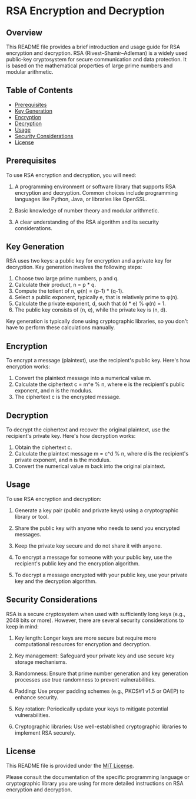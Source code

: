 # RSA Encryption and Decryption

## Overview

This README file provides a brief introduction and usage guide for RSA encryption and decryption. RSA (Rivest–Shamir–Adleman) is a widely used public-key cryptosystem for secure communication and data protection. It is based on the mathematical properties of large prime numbers and modular arithmetic.

## Table of Contents

- [Prerequisites](#prerequisites)
- [Key Generation](#key-generation)
- [Encryption](#encryption)
- [Decryption](#decryption)
- [Usage](#usage)
- [Security Considerations](#security-considerations)
- [License](#license)

## Prerequisites

To use RSA encryption and decryption, you will need:

1. A programming environment or software library that supports RSA encryption and decryption. Common choices include programming languages like Python, Java, or libraries like OpenSSL.

2. Basic knowledge of number theory and modular arithmetic.

3. A clear understanding of the RSA algorithm and its security considerations.

## Key Generation

RSA uses two keys: a public key for encryption and a private key for decryption. Key generation involves the following steps:

1. Choose two large prime numbers, p and q.
2. Calculate their product, n = p * q.
3. Compute the totient of n, φ(n) = (p-1) * (q-1).
4. Select a public exponent, typically e, that is relatively prime to φ(n).
5. Calculate the private exponent, d, such that (d * e) % φ(n) = 1.
6. The public key consists of (n, e), while the private key is (n, d).

Key generation is typically done using cryptographic libraries, so you don't have to perform these calculations manually.

## Encryption

To encrypt a message (plaintext), use the recipient's public key. Here's how encryption works:

1. Convert the plaintext message into a numerical value m.
2. Calculate the ciphertext c = m^e % n, where e is the recipient's public exponent, and n is the modulus.
3. The ciphertext c is the encrypted message.

## Decryption

To decrypt the ciphertext and recover the original plaintext, use the recipient's private key. Here's how decryption works:

1. Obtain the ciphertext c.
2. Calculate the plaintext message m = c^d % n, where d is the recipient's private exponent, and n is the modulus.
3. Convert the numerical value m back into the original plaintext.

## Usage

To use RSA encryption and decryption:

1. Generate a key pair (public and private keys) using a cryptographic library or tool.

2. Share the public key with anyone who needs to send you encrypted messages.

3. Keep the private key secure and do not share it with anyone.

4. To encrypt a message for someone with your public key, use the recipient's public key and the encryption algorithm.

5. To decrypt a message encrypted with your public key, use your private key and the decryption algorithm.

## Security Considerations

RSA is a secure cryptosystem when used with sufficiently long keys (e.g., 2048 bits or more). However, there are several security considerations to keep in mind:

1. Key length: Longer keys are more secure but require more computational resources for encryption and decryption.

2. Key management: Safeguard your private key and use secure key storage mechanisms.

3. Randomness: Ensure that prime number generation and key generation processes use true randomness to prevent vulnerabilities.

4. Padding: Use proper padding schemes (e.g., PKCS#1 v1.5 or OAEP) to enhance security.

5. Key rotation: Periodically update your keys to mitigate potential vulnerabilities.

6. Cryptographic libraries: Use well-established cryptographic libraries to implement RSA securely.

## License

This README file is provided under the [MIT License](LICENSE).

Please consult the documentation of the specific programming language or cryptographic library you are using for more detailed instructions on RSA encryption and decryption.